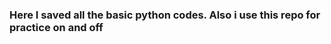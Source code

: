 <h3 align="left">Here I saved all the basic python codes. Also i use this repo for practice on and off</h1>

